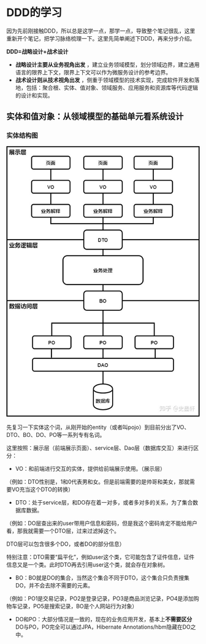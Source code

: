 # DDD的学习

​	因为先前刚接触DDD，所以总是这学一点，那学一点，导致整个笔记很乱，这里重新开个笔记，把学习脉络梳理一下。这里先简单阐述下DDD，再来分步介绍。

**DDD=战略设计+战术设计**

* **战略设计主要从业务视角出发** ，建立业务领域模型，划分领域边界，建立通用语言的限界上下文，限界上下文可以作为微服务设计的参考边界。
* **战术设计则从技术视角出发** ，侧重于领域模型的技术实现，完成软件开发和落地，包括：聚合根、实体、值对象、领域服务、应用服务和资源库等代码逻辑的设计和实现。

## 实体和值对象：从领域模型的基础单元看系统设计

### 实体结构图

![img](DDD重学第二遍/645085-20220207101630206-1661544037.jpg)

​	先复习一下实体这个词，从刚开始的entity（或者叫pojo）到目前分出了VO、DTO、BO、DO、PO等一系列专有名词。

这里按照：展示层（前端展示页面）、service层、Dao层（数据库交互）来进行区分：

* VO：和前端进行交互的实体，提供给前端展示使用。（展示层）

（例如：DTO性别是，1和0代表男和女。但是前端需要的是帅哥和美女，那就需要VO充当这个DTO的转换）

* DTO：处于service层，和DO存在着一对多，或者多对多的关系，为了集合数据库数据。

（例如：DO层查出来的user带用户信息和密码，但是我这个密码肯定不能给用户看，那我就需要一个DTO层，过来过滤掉这个。

DTO层可以包含很多个DO，或者DO的部分信息）

特别注意：DTO需要“扁平化”，例如user这个类，它可能包含了证件信息，证件信息又是一个类。此时DTO再去引用user这个类，就会存在对象树。

* BO：BO就是DO的集合，当然这个集合不同于DTO，这个集合只负责搜集DO，并不会去除不需要的元素。

（例如：PO1是交易记录，PO2是登录记录，PO3是商品浏览记录，PO4是添加购物车记录，PO5是搜索记录，BO是个人网站行为对象）

* DO和PO：大部分情况是一致的，现在的业务应用开发，基本上**不需要区分**DO与PO，PO完全可以通过JPA，Hibernate Annotations/hbm隐藏在DO之中。

